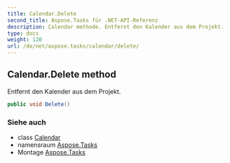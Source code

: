```yaml
---
title: Calendar.Delete
second_title: Aspose.Tasks für .NET-API-Referenz
description: Calendar methode. Entfernt den Kalender aus dem Projekt.
type: docs
weight: 120
url: /de/net/aspose.tasks/calendar/delete/
---
```

## Calendar.Delete method

Entfernt den Kalender aus dem Projekt.

```csharp
public void Delete()
```

### Siehe auch

* class [Calendar](../)
* namensraum [Aspose.Tasks](../../calendar/)
* Montage [Aspose.Tasks](../../../)


